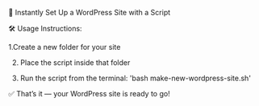 🚀 Instantly Set Up a WordPress Site with a Script

🛠️ Usage Instructions:

1.Create a new folder for your site

2. Place the script inside that folder

3. Run the script from the terminal: 'bash make-new-wordpress-site.sh'

✅ That’s it — your WordPress site is ready to go!

